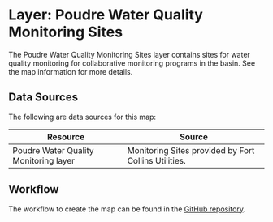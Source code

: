 # Layer: Poudre Water Quality Monitoring Sites #

The Poudre Water Quality Monitoring Sites layer contains sites for water quality monitoring
for collaborative monitoring programs in the basin.
See the map information for more details.

## Data Sources ##

The following are data sources for this map:

| **Resource** | **Source** |
| -- | -- |
| Poudre Water Quality Monitoring layer | Monitoring Sites provided by Fort Collins Utilities. |

## Workflow ##

The workflow to create the map can be found in the [GitHub repository](https://github.com/OpenWaterFoundation/owf-infomapper-co-saint-vrain/tree/master/workflow/BasinEntities/WaterQuality-Monitoring).

